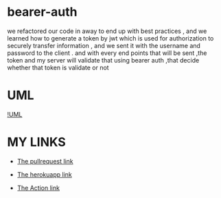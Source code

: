 # bearer-auth

we  refactored our code  in away to end up with best practices , and we learned how to generate a token by jwt which is used for authorization to securely transfer information , and we  sent  it with the username and password to the client .
and with every end points that will be sent ,the token and my server will validate that using bearer auth ,that decide whether that token is validate or not 

 

# UML
[!UML](UML2.jpg)

# MY LINKS

- [The pullrequest link](https://github.com/neveenaburomman/bearer-auth/pulls)

- [The herokuapp link](https://bearer-auth-neveen.herokuapp.com/)

- [The Action link](https://github.com/neveenaburomman/bearer-auth/actions)


